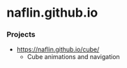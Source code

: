 # naflin.github.io

### Projects

- https://naflin.github.io/cube/
    - Cube animations and navigation